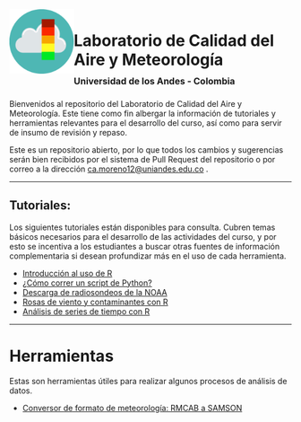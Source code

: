 <img src="IMG/air-quality-icon.png" align="left" width="115">

# Laboratorio de Calidad del Aire y Meteorología <br><font size="3">Universidad de los Andes  - Colombia </font> 



Bienvenidos al repositorio del Laboratorio de Calidad del Aire y Meteorología. Este tiene como fin albergar la información de tutoriales y herramientas relevantes para el desarrollo del curso, así como para servir de insumo de revisión y repaso.

Este es un repositorio abierto, por lo que todos los cambios y sugerencias serán bien recibidos por el sistema de Pull Request del repositorio o por correo a la dirección ca.moreno12@uniandes.edu.co .

---

## Tutoriales:
Los siguientes tutoriales están disponibles para consulta. Cubren temas básicos necesarios para el desarrollo de las actividades del curso, y por esto se incentiva a los estudiantes a buscar otras fuentes de información complementaria si desean profundizar más en el uso de cada herramienta.

- [Introducción al uso de R](Tutoriales/introduccion_uso_R.md)
- [¿Cómo correr un script de Python?](https://youtu.be/Yw-tznI5sQs)
- [Descarga de radiosondeos de la NOAA](Tutoriales/radiosondeos_noaa.md)
- [Rosas de viento y contaminantes con R](Tutoriales/rosas_viento_contaminantes.md)
- [Análisis de series de tiempo con R](Tutoriales/series_tiempo.md)

---
# Herramientas
Estas son herramientas útiles para realizar algunos procesos de análisis de datos.

- [Conversor de formato de meteorología: RMCAB a SAMSON](https://github.com/kamitoteles/Meteorology-data-format-conversors)
